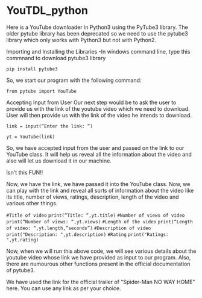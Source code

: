 # YouTDL_python
Here is a YouTube downloader in Python3 using the PyTube3 library. The older pytube library has been deprecated so we need to use the pytube3 library which only works with Python3 but not with Python2.

Importing and Installing the Libraries
-In windows command line, type this commnand to download pytube3 library

`pip install pytube3`

So, we start our program with the following command:

`from pytube import YouTube`

Accepting Input from User
Our next step would be to ask the user to provide us with the link of the youtube video which we need to download. User will then provide us with the link of the video he intends to download.

`link = input(“Enter the link: “)`

`yt = YouTube(link)`


So, we have accepted input from the user and passed on the link to our YouTube class. 
It will help us reveal all the information about the video and also will let us download it in our machine.

Isn't this FUN!!

Now, we have the link, we have passed it into the YouTube class. Now, we can play with the link and reveal all sorts of information about the video like its title, number of views, ratings, description, length of the video and various other things.

`#Title of video`
`print(“Title: “,yt.title)`
`#Number of views of video`
`print(“Number of views: “,yt.views)`
`#Length of the video`
`print(“Length of video: “,yt.length,”seconds”)`
`#Description of video`
`print("Description: ",yt.description)`
`#Rating`
`print("Ratings: ",yt.rating)`

Now, when we will run this above code, we will see various details about the youtube video whose link we have provided as input to our program. Also, there are numourous other functions present in the official documentation of pytube3.


We have used the link for the official trailer of "Spider-Man NO WAY HOME" here. You can use any link as per your choice.

